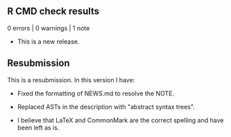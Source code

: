 ## R CMD check results

0 errors | 0 warnings | 1 note

* This is a new release.

## Resubmission

This is a resubmission. In this version I have:

* Fixed the formatting of NEWS.md to resolve the NOTE.

* Replaced ASTs in the description with "abstract syntax trees".

* I believe that LaTeX and CommonMark are the correct spelling and have been left as is.

